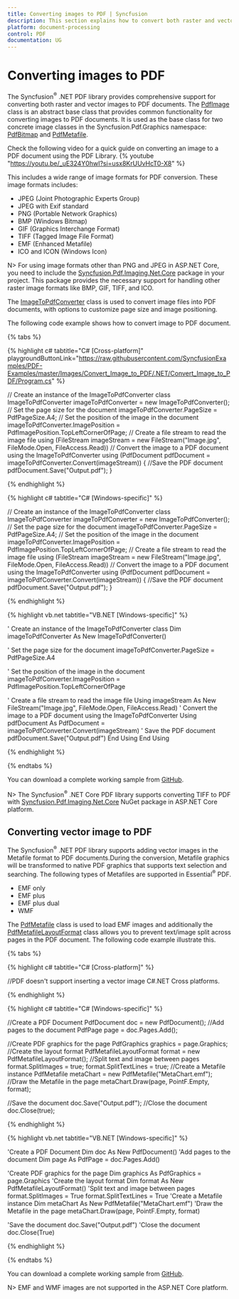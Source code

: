 ```yaml
---
title: Converting images to PDF | Syncfusion
description: This section explains how to convert both raster and vector images to PDF document using Syncfusion .NET PDF library. 
platform: document-processing
control: PDF
documentation: UG
---
```


# Converting images to PDF 

The Syncfusion<sup>&reg;</sup> .NET PDF library provides comprehensive support for converting both raster and vector images to PDF documents. The [PdfImage](https://help.syncfusion.com/cr/document-processing/Syncfusion.Pdf.Graphics.PdfImage.html) class is an abstract base class that provides common functionality for converting images to PDF documents. It is used as the base class for two concrete image classes in the Syncfusion.Pdf.Graphics namespace: [PdfBitmap](https://help.syncfusion.com/cr/document-processing/Syncfusion.Pdf.Graphics.PdfBitmap.html) and [PdfMetafile](https://help.syncfusion.com/cr/document-processing/Syncfusion.Pdf.Graphics.PdfMetafile.html).

Check the following video for a quick guide on converting an image to a PDF document using the PDF Library.
{% youtube "https://youtu.be/_uE324Y0hwI?si=usx8KrUUvHcT0-X8" %}

This includes a wide range of image formats for PDF conversion. These image formats includes:
* JPEG (Joint Photographic Experts Group) 
* JPEG with Exif standard
* PNG (Portable Network Graphics)
* BMP (Windows Bitmap)
* GIF (Graphics Interchange Format)
* TIFF (Tagged Image File Format)
* EMF (Enhanced Metafile) 
* ICO and ICON (Windows Icon)

N> For using image formats other than PNG and JPEG in ASP.NET Core, you need to include the [Syncfusion.Pdf.Imaging.Net.Core](https://www.nuget.org/packages/Syncfusion.Pdf.Imaging.Net.Core) package in your project. This package provides the necessary support for handling other raster image formats like BMP, GIF, TIFF, and ICO.

The [ImageToPdfConverter](https://help.syncfusion.com/cr/document-processing/Syncfusion.Pdf.ImageToPdfConverter.html) class is used to convert image files into PDF documents, with options to customize page size and image positioning.

The following code example shows how to convert image to PDF document. 

{% tabs %}  

{% highlight c# tabtitle="C# [Cross-platform]" playgroundButtonLink="https://raw.githubusercontent.com/SyncfusionExamples/PDF-Examples/master/Images/Convert_Image_to_PDF/.NET/Convert_Image_to_PDF/Program.cs" %}

// Create an instance of the ImageToPdfConverter class 
ImageToPdfConverter imageToPdfConverter = new ImageToPdfConverter();
// Set the page size for the document
imageToPdfConverter.PageSize = PdfPageSize.A4;
// Set the position of the image in the document
imageToPdfConverter.ImagePosition = PdfImagePosition.TopLeftCornerOfPage;
// Create a file stream to read the image file 
using (FileStream imageStream = new FileStream("Image.jpg", FileMode.Open, FileAccess.Read))
// Convert the image to a PDF document using the ImageToPdfConverter 
using (PdfDocument pdfDocument = imageToPdfConverter.Convert(imageStream))
{
    //Save the PDF document
    pdfDocument.Save("Output.pdf");
}

{% endhighlight %}

{% highlight c# tabtitle="C# [Windows-specific]" %}

// Create an instance of the ImageToPdfConverter class 
ImageToPdfConverter imageToPdfConverter = new ImageToPdfConverter();
// Set the page size for the document
imageToPdfConverter.PageSize = PdfPageSize.A4;
// Set the position of the image in the document
imageToPdfConverter.ImagePosition = PdfImagePosition.TopLeftCornerOfPage;
// Create a file stream to read the image file 
using (FileStream imageStream = new FileStream("Image.jpg", FileMode.Open, FileAccess.Read))
// Convert the image to a PDF document using the ImageToPdfConverter 
using (PdfDocument pdfDocument = imageToPdfConverter.Convert(imageStream))
{
    //Save the PDF document
    pdfDocument.Save("Output.pdf");
}

{% endhighlight %}

{% highlight vb.net tabtitle="VB.NET [Windows-specific]" %}

' Create an instance of the ImageToPdfConverter class
Dim imageToPdfConverter As New ImageToPdfConverter()

' Set the page size for the document
imageToPdfConverter.PageSize = PdfPageSize.A4

' Set the position of the image in the document
imageToPdfConverter.ImagePosition = PdfImagePosition.TopLeftCornerOfPage

' Create a file stream to read the image file
Using imageStream As New FileStream("Image.jpg", FileMode.Open, FileAccess.Read)
    ' Convert the image to a PDF document using the ImageToPdfConverter
    Using pdfDocument As PdfDocument = imageToPdfConverter.Convert(imageStream)
        ' Save the PDF document
        pdfDocument.Save("Output.pdf")
    End Using
End Using

{% endhighlight %}

{% endtabs %} 

You can download a complete working sample from [GitHub](https://github.com/SyncfusionExamples/PDF-Examples/tree/master/Images/Convert_Image_to_PDF/.NET). 

N> The Syncfusion<sup>&reg;</sup> .NET Core PDF library supports converting TIFF to PDF with [Syncfusion.Pdf.Imaging.Net.Core](https://www.nuget.org/packages/Syncfusion.Pdf.Imaging.Net.Core) NuGet package in ASP.NET Core platform. 

## Converting vector image to PDF

The Syncfusion<sup>&reg;</sup> .NET PDF library supports adding vector images in the Metafile format to PDF documents.During the conversion, Metafile graphics will be transformed to native PDF graphics that supports text selection and searching. The following types of Metafiles are supported in Essential<sup>&reg;</sup> PDF.
* EMF only
* EMF plus
* EMF plus dual
* WMF

The [PdfMetafile](https://help.syncfusion.com/cr/document-processing/Syncfusion.Pdf.Graphics.PdfMetafile.html) class is used to load EMF images and additionally the [PdfMetafileLayoutFormat](https://help.syncfusion.com/cr/document-processing/Syncfusion.Pdf.Graphics.PdfMetafileLayoutFormat.html) class allows you to prevent text/image split across pages in the PDF document. The following code example illustrate this. 

{% tabs %}  

{% highlight c# tabtitle="C# [Cross-platform]" %}

//PDF doesn't support inserting a vector image C#.NET Cross platforms.

{% endhighlight %}

{% highlight c# tabtitle="C# [Windows-specific]" %}

//Create a PDF Document
PdfDocument doc = new PdfDocument();
//Add pages to the document
PdfPage page = doc.Pages.Add();

//Create PDF graphics for the page
PdfGraphics graphics = page.Graphics;
//Create the layout format
PdfMetafileLayoutFormat format = new PdfMetafileLayoutFormat();
//Split text and image between pages
format.SplitImages = true;
format.SplitTextLines = true;
//Create a Metafile instance
PdfMetafile metaChart = new PdfMetafile("MetaChart.emf");
//Draw the Metafile in the page
metaChart.Draw(page, PointF.Empty, format);

//Save the document
doc.Save("Output.pdf");
//Close the document
doc.Close(true);

{% endhighlight %}

{% highlight vb.net tabtitle="VB.NET [Windows-specific]" %}

'Create a PDF Document
Dim doc As New PdfDocument()
'Add pages to the document
Dim page As PdfPage = doc.Pages.Add()

'Create PDF graphics for the page
Dim graphics As PdfGraphics = page.Graphics
'Create the layout format
Dim format As New PdfMetafileLayoutFormat()
'Split text and image between pages
format.SplitImages = True
format.SplitTextLines = True
'Create a Metafile instance
Dim metaChart As New PdfMetafile("MetaChart.emf")
'Draw the Metafile in the page
metaChart.Draw(page, PointF.Empty, format)

'Save the document
doc.Save("Output.pdf")
'Close the document
doc.Close(True)

{% endhighlight %}

{% endtabs %}  

You can download a complete working sample from [GitHub](https://github.com/SyncfusionExamples/PDF-Examples/tree/master/Images/Insert-vector-image-in-a-PDF-document/). 

N> EMF and WMF images are not supported in the ASP.NET Core platform.



